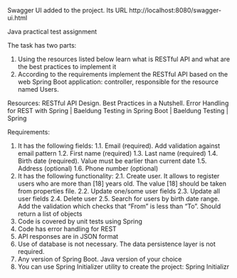 Swagger UI added to the project. Its URL http://localhost:8080/swagger-ui.html


Java practical test assignment

The task has two parts:
1. Using the resources listed below learn what is RESTful API and what are the best practices to implement it 
2. According to the requirements implement the RESTful API based on the web Spring Boot application: controller, responsible for the resource named Users. 

Resources:
RESTful API Design. Best Practices in a Nutshell.
Error Handling for REST with Spring | Baeldung
Testing in Spring Boot | Baeldung
Testing | Spring

Requirements:
1. It has the following fields:
1.1. Email (required). Add validation against email pattern
1.2. First name (required)
1.3. Last name (required)
1.4. Birth date (required). Value must be earlier than current date
1.5. Address (optional)
1.6. Phone number (optional)
2. It has the following functionality:
2.1. Create user. It allows to register users who are more than [18] years old. The value [18] should be taken from properties file.
2.2. Update one/some user fields
2.3. Update all user fields
2.4. Delete user
2.5. Search for users by birth date range. Add the validation which checks that “From” is less than “To”.  Should return a list of objects
3. Code is covered by unit tests using Spring 
4. Code has error handling for REST
5. API responses are in JSON format
6. Use of database is not necessary. The data persistence layer is not required.
7. Any version of Spring Boot. Java version of your choice
8. You can use Spring Initializer utility to create the project: Spring Initializr
